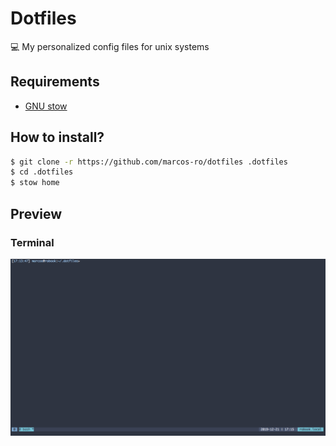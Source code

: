 # Dotfiles

💻 My personalized config files for unix systems

## Requirements

- [GNU stow](https://www.gnu.org/software/stow/)

## How to install?

```bash
$ git clone -r https://github.com/marcos-ro/dotfiles .dotfiles
$ cd .dotfiles
$ stow home
```

## Preview
### Terminal

![terminal](screenshots/terminal.png)
